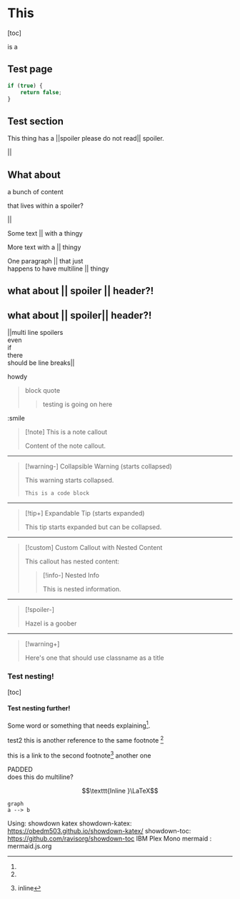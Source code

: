 # This

[toc]

is a

## Test page

```javascript
if (true) {
    return false;
}
```
## Test section

This thing has a ||spoiler please do not read|| spoiler.

||

## What about

a bunch of content

that lives within a spoiler?

||

Some text || with a thingy

More text with a || thingy

One paragraph || that just  
happens to have multiline || thingy

## what about || spoiler || header?!

## what about || spoiler|| header?!

||multi
line
spoilers  
even  
if  
there  
should be line breaks||

howdy

> block
> quote
> > testing is going
> > on here

:smile

> [!note] This is a note callout
> 
> Content of the note callout.

---

> [!warning-] Collapsible Warning (starts collapsed)
> 
> This warning starts collapsed.
> 
> ```
> This is a code block
> ```

---

> [!tip+] Expandable Tip (starts expanded)
> 
> This tip starts expanded but can be collapsed.

---

> [!custom] Custom Callout with Nested Content
> 
> This callout has nested content:
> > [!info-] Nested Info
> > 
> > This is nested information.

---

> [!spoiler-]
> 
> Hazel is a goober

---

> [!warning+]
>
> Here's one that should use classname as a title

### Test nesting!

[toc]

#### Test nesting further!

Some word or something that needs explaining[^1].

test2 this is another reference to the same footnote [^1]

this is a link to the second footnote[^2] another one

[^1]:
   PADDED  
   does this do multiline?


[^namegohere]: asdf
    asdf  
    multiline without starting with newline  
    `inlinecode`  
    Another line  
    ```javascript
    // SOME CODE HERE!!!!
    even more code
    code code code
    ```

[^2]: inline 

[^3]: Inline again

$$\texttt{Inline }\LaTeX$$

```mermaid
graph
a --> b
```

Using:
showdown
katex
showdown-katex: https://obedm503.github.io/showdown-katex/
showdown-toc: https://github.com/ravisorg/showdown-toc
IBM Plex Mono
mermaid : mermaid.js.org

